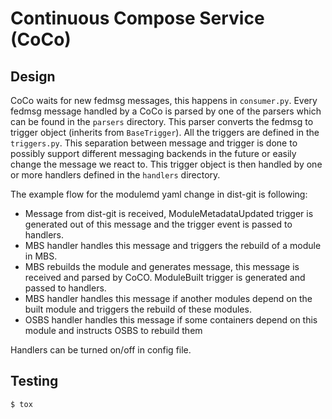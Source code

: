 # Continuous Compose Service (CoCo)

## Design

CoCo waits for new fedmsg messages, this happens in `consumer.py`. Every fedmsg message handled by a CoCo is parsed by one of the parsers which can be found in the `parsers` directory. This parser converts the fedmsg to trigger object (inherits from `BaseTrigger`). All the triggers are defined in the `triggers.py`. This separation between message and trigger is done to possibly support different messaging backends in the future or easily change the message we react to. This trigger object is then handled by one or more handlers defined in the `handlers` directory.

The example flow for the modulemd yaml change in dist-git is following:

- Message from dist-git is received, ModuleMetadataUpdated trigger is generated out of this message and the trigger event is passed to handlers.
- MBS handler handles this message and triggers the rebuild of a module in MBS.
- MBS rebuilds the module and generates message, this message is received and parsed by CoCO. ModuleBuilt trigger is generated and passed to handlers.
- MBS handler handles this message if another modules depend on the built module and triggers the rebuild of these modules.
- OSBS handler handles this message if some containers depend on this module and instructs OSBS to rebuild them

Handlers can be turned on/off in config file.

## Testing

```
$ tox
```
